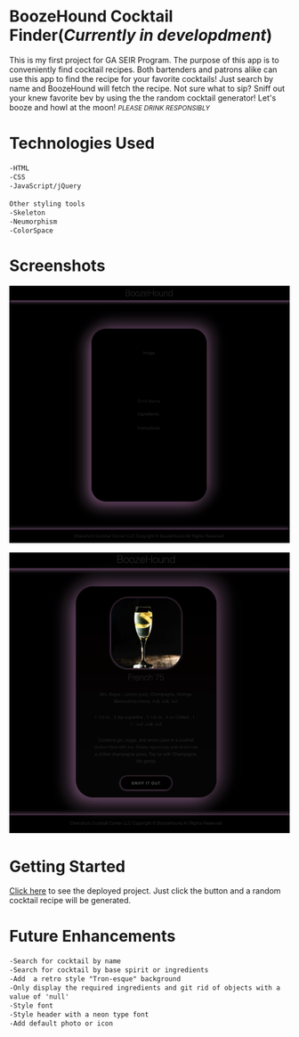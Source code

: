 # BoozeHound Cocktail Finder(*Currently in developdment*)
This is my first project for GA SEIR Program. The purpose of this app is to conveniently find cocktail recipes. Both bartenders and patrons alike can use this app to find the recipe for your favorite cocktails! Just search by name and BoozeHound will fetch the recipe. Not sure what to sip? Sniff out your knew favorite bev by using the the random cocktail generator! Let's booze and howl at the moon! <small>*PLEASE DRINK RESPONSIBLY*</small>

# Technologies Used

    -HTML
    -CSS
    -JavaScript/jQuery
    
    Other styling tools
    -Skeleton
    -Neumorphism
    -ColorSpace

# Screenshots
![Layout](./assets/Layout.png)

![Working](./assets/BoozeHound.png)


# Getting Started
[Click here](https://boozehound.netlify.app/) to see the deployed project. Just click the button and a random cocktail recipe will be generated. 

# Future Enhancements 
    -Search for cocktail by name
    -Search for cocktail by base spirit or ingredients
    -Add  a retro style "Tron-esque" background
    -Only display the required ingredients and git rid of objects with a value of 'null'
    -Style font
    -Style header with a neon type font 
    -Add default photo or icon 



 